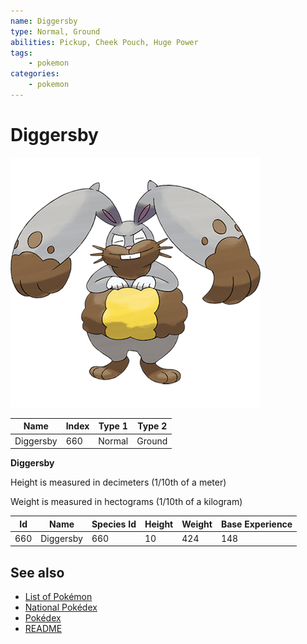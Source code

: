 ```yaml
---
name: Diggersby
type: Normal, Ground
abilities: Pickup, Cheek Pouch, Huge Power
tags:
    - pokemon
categories:
    - pokemon
---
```


# Diggersby


![Diggersby](images/660.png)

| **Name** | **Index** | **Type 1** | **Type 2** |
|----|----|----|----|
| Diggersby | 660 | Normal | Ground  |

**Diggersby** 


Height is measured in decimeters (1/10th of a meter)

Weight is measured in hectograms (1/10th of a kilogram)

| **Id** | **Name** | **Species Id** | **Height** | **Weight** | **Base Experience** |
|--------|----------|----------------|------------|------------|---------------------|
| 660 | Diggersby | 660 | 10 | 424 | 148 |


## See also

- [List of Pokémon](../pokemon.md)
- [National Pokédex](../national_pokedex.md)
- [Pokédex](../pokedex.md)
- [README](../README.md)
